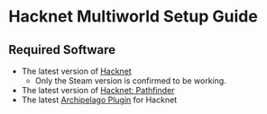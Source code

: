 # Hacknet Multiworld Setup Guide
## Required Software
* The latest version of [Hacknet](https://store.steampowered.com/app/365450/Hacknet/)
    * Only the Steam version is confirmed to be working.
* The latest version of [Hacknet: Pathfinder](https://github.com/Arkhist/Hacknet-Pathfinder)
* The latest [Archipelago Plugin](#) for Hacknet

